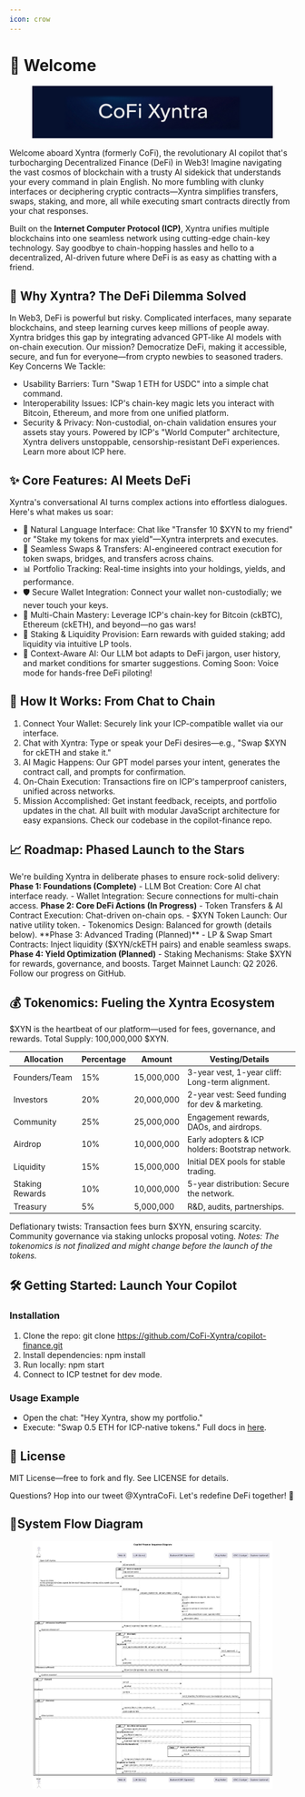 ```yaml
---
icon: crow
---
```


# 🚀 Welcome

<figure><img src=".gitbook/assets/d44.png" alt=""><figcaption></figcaption></figure>

Welcome aboard Xyntra (formerly CoFi), the revolutionary AI copilot that's turbocharging Decentralized Finance (DeFi) in Web3! Imagine navigating the vast cosmos of blockchain with a trusty AI sidekick that understands your every command in plain English. No more fumbling with clunky interfaces or deciphering cryptic contracts—Xyntra simplifies transfers, swaps, staking, and more, all while executing smart contracts directly from your chat responses.

Built on the **Internet Computer Protocol (ICP)**, Xyntra unifies multiple blockchains into one seamless network using cutting-edge chain-key technology. Say goodbye to chain-hopping hassles and hello to a decentralized, AI-driven future where DeFi is as easy as chatting with a friend.

## 🌌 Why Xyntra? The DeFi Dilemma Solved

In Web3, DeFi is powerful but risky. Complicated interfaces, many separate blockchains, and steep learning curves keep millions of people away. Xyntra bridges this gap by integrating advanced GPT-like AI models with on-chain execution. Our mission? Democratize DeFi, making it accessible, secure, and fun for everyone—from crypto newbies to seasoned traders. Key Concerns We Tackle:

* Usability Barriers: Turn "Swap 1 ETH for USDC" into a simple chat command.
* Interoperability Issues: ICP's chain-key magic lets you interact with Bitcoin, Ethereum, and more from one unified platform.
* Security & Privacy: Non-custodial, on-chain validation ensures your assets stay yours. Powered by ICP's "World Computer" architecture, Xyntra delivers unstoppable, censorship-resistant DeFi experiences. Learn more about ICP here.

## ✨ Core Features: AI Meets DeFi

Xyntra's conversational AI turns complex actions into effortless dialogues. Here's what makes us soar:

* 💬 Natural Language Interface: Chat like "Transfer 10 $XYN to my friend" or "Stake my tokens for max yield"—Xyntra interprets and executes.
* 🔄 Seamless Swaps & Transfers: AI-engineered contract execution for token swaps, bridges, and transfers across chains.
* 📊 Portfolio Tracking: Real-time insights into your holdings, yields, and performance.
* 🛡️ Secure Wallet Integration: Connect your wallet non-custodially; we never touch your keys.
* 🔗 Multi-Chain Mastery: Leverage ICP's chain-key for Bitcoin (ckBTC), Ethereum (ckETH), and beyond—no gas wars!
* 🚀 Staking & Liquidity Provision: Earn rewards with guided staking; add liquidity via intuitive LP tools.
* 🧠 Context-Aware AI: Our LLM bot adapts to DeFi jargon, user history, and market conditions for smarter suggestions. Coming Soon: Voice mode for hands-free DeFi piloting!

## 🛫 How It Works: From Chat to Chain

1. Connect Your Wallet: Securely link your ICP-compatible wallet via our interface.
2. Chat with Xyntra: Type or speak your DeFi desires—e.g., "Swap $XYN for ckETH and stake it."
3. AI Magic Happens: Our GPT model parses your intent, generates the contract call, and prompts for confirmation.
4. On-Chain Execution: Transactions fire on ICP's tamperproof canisters, unified across networks.
5. Mission Accomplished: Get instant feedback, receipts, and portfolio updates in the chat. All built with modular JavaScript architecture for easy expansions. Check our codebase in the copilot-finance repo.

## 📈 Roadmap: Phased Launch to the Stars

We're building Xyntra in deliberate phases to ensure rock-solid delivery: **Phase 1: Foundations (Complete)** - LLM Bot Creation: Core AI chat interface ready. - Wallet Integration: Secure connections for multi-chain access. **Phase 2: Core DeFi Actions (In Progress)** - Token Transfers & AI Contract Execution: Chat-driven on-chain ops. - $XYN Token Launch: Our native utility token. - Tokenomics Design: Balanced for growth (details below). **Phase 3: Advanced Trading (Planned)** - LP & Swap Smart Contracts: Inject liquidity ($XYN/ckETH pairs) and enable seamless swaps. **Phase 4: Yield Optimization (Planned)** - Staking Mechanisms: Stake $XYN for rewards, governance, and boosts. Target Mainnet Launch: Q2 2026. Follow our progress on GitHub.

## 💰 Tokenomics: Fueling the Xyntra Ecosystem

$XYN is the heartbeat of our platform—used for fees, governance, and rewards. Total Supply: 100,000,000 $XYN.

| Allocation      | Percentage | Amount     | Vesting/Details                                  |
| --------------- | ---------- | ---------- | ------------------------------------------------ |
| Founders/Team   | 15%        | 15,000,000 | 3-year vest, 1-year cliff: Long-term alignment.  |
| Investors       | 20%        | 20,000,000 | 2-year vest: Seed funding for dev & marketing.   |
| Community       | 25%        | 25,000,000 | Engagement rewards, DAOs, and airdrops.          |
| Airdrop         | 10%        | 10,000,000 | Early adopters & ICP holders: Bootstrap network. |
| Liquidity       | 15%        | 15,000,000 | Initial DEX pools for stable trading.            |
| Staking Rewards | 10%        | 10,000,000 | 5-year distribution: Secure the network.         |
| Treasury        | 5%         | 5,000,000  | R\&D, audits, partnerships.                      |

Deflationary twists: Transaction fees burn $XYN, ensuring scarcity. Community governance via staking unlocks proposal voting. _Notes: The tokenomics is not finalized and might change before the launch of the tokens._

## 🛠️ Getting Started: Launch Your Copilot

### **Installation**

1. Clone the repo: git clone https://github.com/CoFi-Xyntra/copilot-finance.git
2. Install dependencies: npm install
3. Run locally: npm start
4. Connect to ICP testnet for dev mode.

### **Usage Example**

* Open the chat: "Hey Xyntra, show my portfolio."
* Execute: "Swap 0.5 ETH for ICP-native tokens." Full docs in [here](https://docs.cofi-xyntra.roracash.com/).

## 📜 License

MIT License—free to fork and fly. See LICENSE for details.

Questions? Hop into our tweet @XyntraCoFi. Let's redefine DeFi together! 🌟

## 🔄System Flow Diagram

<figure><img src=".gitbook/assets/Flow Diagram of CofiXyntra.jpg" alt=""><figcaption></figcaption></figure>
